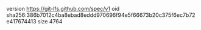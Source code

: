 version https://git-lfs.github.com/spec/v1
oid sha256:386b7012c4ba8ebad8eddd970696f94e5f66673b20c375f6ec7b72e417674413
size 4764
